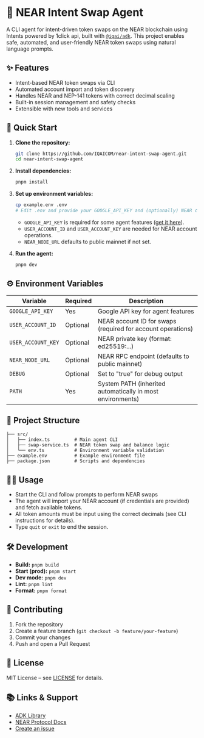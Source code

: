 # 🔄 NEAR Intent Swap Agent

A CLI agent for intent-driven token swaps on the NEAR blockchain using Intents powered by 1click api, built with [`@iqai/adk`](https://github.com/IQAICOM/adk-ts). This project enables safe, automated, and user-friendly NEAR token swaps using natural language prompts.

## ✨ Features
- Intent-based NEAR token swaps via CLI
- Automated account import and token discovery
- Handles NEAR and NEP-141 tokens with correct decimal scaling
- Built-in session management and safety checks
- Extensible with new tools and services

## 🚀 Quick Start

1. **Clone the repository:**
   ```bash
   git clone https://github.com/IQAICOM/near-intent-swap-agent.git
   cd near-intent-swap-agent
   ```
2. **Install dependencies:**
   ```bash
   pnpm install
   ```
3. **Set up environment variables:**
   ```bash
   cp example.env .env
   # Edit .env and provide your GOOGLE_API_KEY and (optionally) NEAR credentials
   ```
   - `GOOGLE_API_KEY` is required for some agent features ([get it here](https://aistudio.google.com/apikey)).
   - `USER_ACCOUNT_ID` and `USER_ACCOUNT_KEY` are needed for NEAR account operations.
   - `NEAR_NODE_URL` defaults to public mainnet if not set.

4. **Run the agent:**
   ```bash
   pnpm dev
   ```

## ⚙️ Environment Variables
| Variable            | Required | Description                                                      |
|---------------------|----------|------------------------------------------------------------------|
| `GOOGLE_API_KEY`    | Yes      | Google API key for agent features                                |
| `USER_ACCOUNT_ID`   | Optional | NEAR account ID for swaps (required for account operations)      |
| `USER_ACCOUNT_KEY`  | Optional | NEAR private key (format: ed25519:...)                           |
| `NEAR_NODE_URL`     | Optional | NEAR RPC endpoint (defaults to public mainnet)                   |
| `DEBUG`             | Optional | Set to "true" for debug output                                   |
| `PATH`              | Yes      | System PATH (inherited automatically in most environments)       |

## 📁 Project Structure
```
├── src/
│   ├── index.ts         # Main agent CLI
│   ├── swap-service.ts  # NEAR token swap and balance logic
│   └── env.ts           # Environment variable validation
├── example.env          # Example environment file
├── package.json         # Scripts and dependencies
```

## 🧑‍💻 Usage
- Start the CLI and follow prompts to perform NEAR swaps
- The agent will import your NEAR account (if credentials are provided) and fetch available tokens.
- All token amounts must be input using the correct decimals (see CLI instructions for details).
- Type `quit` or `exit` to end the session.

## 🛠️ Development
- **Build:** `pnpm build`
- **Start (prod):** `pnpm start`
- **Dev mode:** `pnpm dev`
- **Lint:** `pnpm lint`
- **Format:** `pnpm format`

## 🤝 Contributing
1. Fork the repository
2. Create a feature branch (`git checkout -b feature/your-feature`)
3. Commit your changes
4. Push and open a Pull Request

## 📄 License
MIT License – see [LICENSE](LICENSE) for details.

## 📚 Links & Support
- [ADK Library](https://github.com/IQAICOM/adk-ts)
- [NEAR Protocol Docs](https://docs.near.org/)
- [Create an issue](https://github.com/IQAICOM/near-intent-swap-agent/issues)